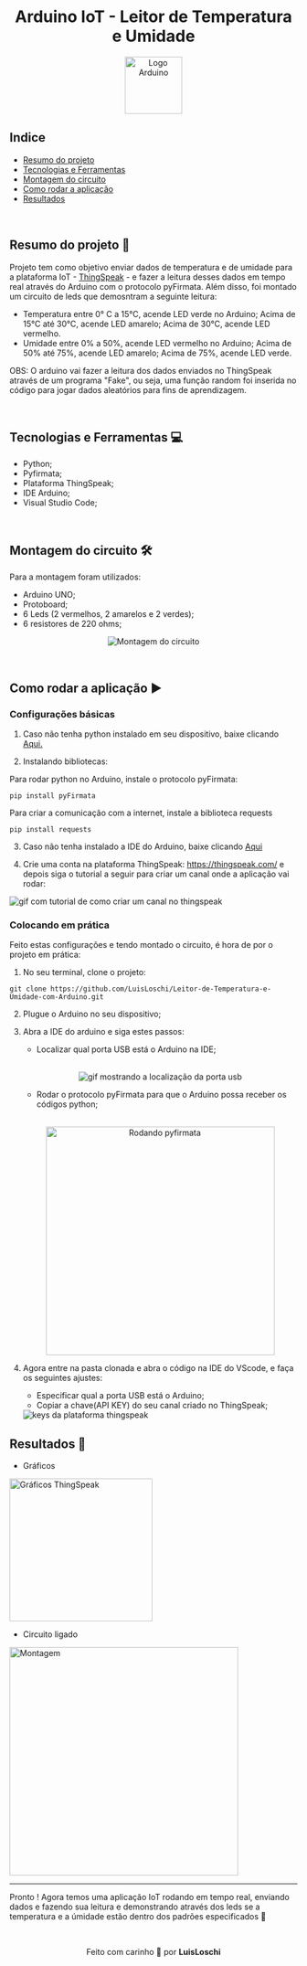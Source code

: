 <h1 align="center">
  Arduino IoT - Leitor de Temperatura e Umidade
</h1>

<p align="center">
  <img height=100  src="https://www.aranacorp.com/wp-content/uploads/python-arduino.png" alt="Logo Arduino">
</p>

## Indice
- [Resumo do projeto](#summary)
- [Tecnologias e Ferramentas](#technologies)
- [Montagem do circuito](#circuit)
- [Como rodar a aplicação](#project)
- [Resultados](#result)

<br/>


<a name="summary"></a>
## Resumo do projeto 📝

<p> 
Projeto tem como objetivo enviar dados de temperatura e de umidade para a plataforma IoT - <a href="https://thingspeak.com/">ThingSpeak</a> - e fazer a leitura desses dados em tempo real através do Arduino com o protocolo pyFirmata. Além disso, foi montado um circuito de leds que demosntram a seguinte leitura:
  
- Temperatura entre 0° C a 15°C, acende LED verde no Arduino; Acima de 15°C até 30°C, acende LED amarelo; Acima de 30°C, acende LED vermelho.
- Umidade entre 0% a 50%, acende LED vermelho no Arduino; Acima de 50% até 75%, acende LED amarelo; Acima de 75%, acende LED verde.
  
OBS: O arduino vai fazer a leitura dos dados enviados no ThingSpeak através de um programa "Fake", ou seja, uma função random foi inserida no código para jogar dados aleatórios para fins de aprendizagem. 
</p>

<br />

<a name="technologies"></a>
## Tecnologias e Ferramentas 💻
- Python;
- Pyfirmata;
- Plataforma ThingSpeak;
- IDE Arduino;
- Visual Studio Code;

<br />

<a name="circuit"></a>
## Montagem do circuito 🛠

Para a montagem foram utilizados:
  - Arduino UNO;
  - Protoboard;
  - 6 Leds (2 vermelhos, 2 amarelos e 2 verdes);
  - 6 resistores de 220 ohms;

<p align="center">
  <img src="img/Projeto_ioT.png" alt="Montagem do circuito" />
</p>
  
<br />

<a name="project"></a>
## Como rodar a aplicação ▶

### Configurações básicas

1. Caso não tenha python instalado em seu dispositivo, baixe clicando <a href="https://www.python.org/downloads/" >Aqui.</a>

2. Instalando bibliotecas:

Para rodar python no Arduino, instale o protocolo pyFirmata:
```
pip install pyFirmata
```

Para criar a comunicação com a internet, instale a biblioteca requests 
```
pip install requests
```

3. Caso não tenha instalado a IDE do Arduino, baixe clicando <a href="https://www.arduino.cc/en/software" >Aqui</a>

4. Crie uma conta na plataforma ThingSpeak: https://thingspeak.com/ e depois siga o tutorial a seguir para criar um canal onde a aplicação vai rodar:

<img src="img/criar_canal.gif" alt="gif com tutorial de como criar um canal no thingspeak" />

### Colocando em prática

Feito estas configurações e tendo montado o circuito, é hora de por o projeto em prática:

1. No seu terminal, clone o projeto:
```
git clone https://github.com/LuisLoschi/Leitor-de-Temperatura-e-Umidade-com-Arduino.git 
```
2. Plugue o Arduino no seu dispositivo;

3. Abra a IDE do arduino e siga estes passos:
    - Localizar qual porta USB está o Arduino na IDE;
    <br />
    <p align="center" >
      <img src="img/porta_usb.gif" alt="gif mostrando a localização da porta usb" />
    </p>
    
    - Rodar o protocolo pyFirmata para que o Arduino possa receber os códigos python;
    <br />
    <p align="center" >
      <img height=400 src="img/pyfirmata.gif" alt="Rodando pyfirmata" />
    </p>
4. Agora entre na pasta clonada e abra o código na IDE do VScode, e faça os seguintes ajustes:
    - Especificar qual a porta USB está o Arduino;
    - Copiar a chave(API KEY) do seu canal criado no ThingSpeak;
    
    <img src="img/Keys.png" alt="keys da plataforma thingspeak" />

<a name="result"></a>
## Resultados 🚀

- Gráficos
<div >
  <img height=250 src="img/graficos.png" alt="Gráficos ThingSpeak" />
</div>


- Circuito ligado
<div >
  <img height=400 src="img/leds.gif" alt="Montagem" />
</div>
  
<hr />  
  
<p>
  Pronto ! Agora temos uma aplicação IoT rodando em tempo real, enviando dados e fazendo sua leitura e demonstrando através dos leds se a temperatura e a úmidade estão dentro dos   padrões especificados 🎉
</p>

<br />
 
<p align="center">
  Feito com carinho 💙 por <b>LuisLoschi</b>
</p>


